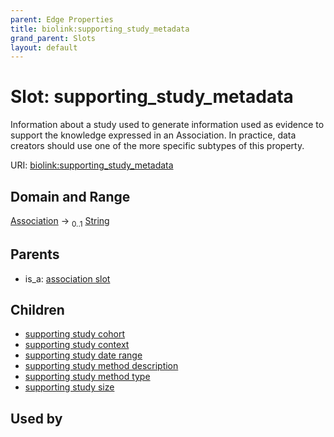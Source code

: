 ```yaml
---
parent: Edge Properties
title: biolink:supporting_study_metadata
grand_parent: Slots
layout: default
---
```


# Slot: supporting_study_metadata


Information about a study used to generate information used as evidence to support the knowledge expressed in an  Association. In practice, data creators should use one of the more specific subtypes of this property.

URI: [biolink:supporting_study_metadata](https://w3id.org/biolink/vocab/supporting_study_metadata)

## Domain and Range

[Association](Association.md) ->  <sub>0..1</sub> [String](types/String.md)

## Parents

 *  is_a: [association slot](association_slot.md)

## Children

 *  [supporting study cohort](supporting_study_cohort.md)
 *  [supporting study context](supporting_study_context.md)
 *  [supporting study date range](supporting_study_date_range.md)
 *  [supporting study method description](supporting_study_method_description.md)
 *  [supporting study method type](supporting_study_method_type.md)
 *  [supporting study size](supporting_study_size.md)

## Used by

